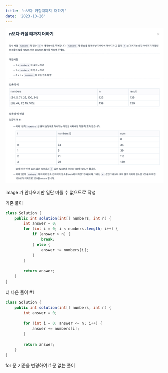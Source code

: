 ```yaml
---
title: 'n보다 커질때까지 더하기'
date: '2023-10-26'
---
```



![repeat_string_path](/nextjs-blog/public/images/sum-of-lists-more-than-n.png)

image 가 안나오지만 일단 미룰 수 없으므로 작성

기존 풀이
```java
class Solution {
    public int solution(int[] numbers, int n) {
        int answer = 0;
        for (int i = 0; i < numbers.length; i++) {
            if (answer > n) {
                break;
            } else {
                answer += numbers[i];
            }
        }

        return answer;
    }
}
```

더 나은 풀이 #1
```java
class Solution {
    public int solution(int[] numbers, int n) {
        int answer = 0;

        for (int i = 0; answer <= n; i++) {
            answer += numbers[i];
        }

        return answer;
    }
}
```
for 문 기준을 변경하여 if 문 없는 풀이